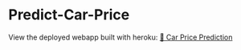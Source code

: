 # Predict-Car-Price

View the deployed webapp built with heroku: [🚗 Car Price Prediction](https://pred-car-price.herokuapp.com/)
